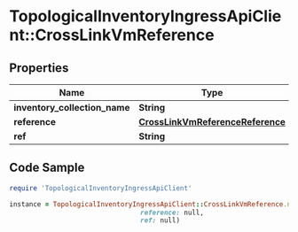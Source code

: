 # TopologicalInventoryIngressApiClient::CrossLinkVmReference

## Properties

Name | Type | Description | Notes
------------ | ------------- | ------------- | -------------
**inventory_collection_name** | **String** |  | 
**reference** | [**CrossLinkVmReferenceReference**](CrossLinkVmReferenceReference.md) |  | 
**ref** | **String** |  | 

## Code Sample

```ruby
require 'TopologicalInventoryIngressApiClient'

instance = TopologicalInventoryIngressApiClient::CrossLinkVmReference.new(inventory_collection_name: null,
                                 reference: null,
                                 ref: null)
```


